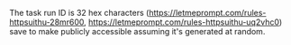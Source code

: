 The task run ID is 32 hex characters (https://letmeprompt.com/rules-httpsuithu-28mr600, https://letmeprompt.com/rules-httpsuithu-uq2vhc0) save to make publicly accessible assuming it's generated at random.
